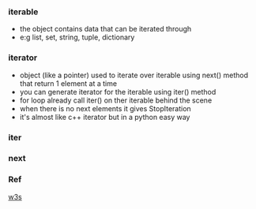 ### iterable
- the object contains data that can be iterated through
- e:g list, set, string, tuple, dictionary

### iterator
- object (like a pointer) used to iterate over iterable using next() method that return 1 element at a time
- you can generate iterator for the iterable using iter() method
- for loop already call iter() on ther iterable behind the scene
- when there is no next elements it gives StopIteration
- it's almost like c++ iterator but in a python easy way





### __iter__

### __next__

### Ref
[w3s](https://www.w3schools.com/python/python_iterators.asp)